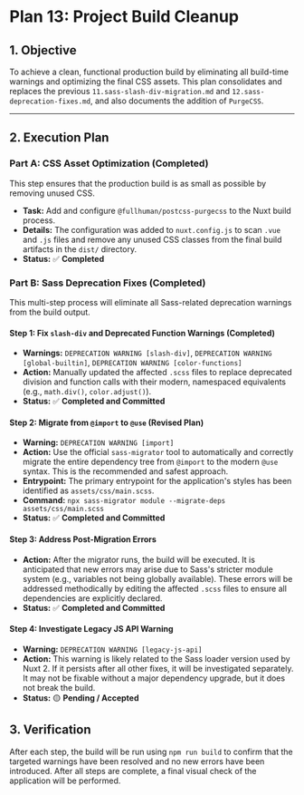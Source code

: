 # Plan 13: Project Build Cleanup

## 1. Objective

To achieve a clean, functional production build by eliminating all build-time warnings and optimizing the final CSS assets. This plan consolidates and replaces the previous `11.sass-slash-div-migration.md` and `12.sass-deprecation-fixes.md`, and also documents the addition of `PurgeCSS`.

---

## 2. Execution Plan

### Part A: CSS Asset Optimization (Completed)

This step ensures that the production build is as small as possible by removing unused CSS.

-   **Task:** Add and configure `@fullhuman/postcss-purgecss` to the Nuxt build process.
-   **Details:** The configuration was added to `nuxt.config.js` to scan `.vue` and `.js` files and remove any unused CSS classes from the final build artifacts in the `dist/` directory.
-   **Status:** ✅ **Completed**

### Part B: Sass Deprecation Fixes (Completed)

This multi-step process will eliminate all Sass-related deprecation warnings from the build output.

#### Step 1: Fix `slash-div` and Deprecated Function Warnings (Completed)

-   **Warnings:** `DEPRECATION WARNING [slash-div]`, `DEPRECATION WARNING [global-builtin]`, `DEPRECATION WARNING [color-functions]`
-   **Action:** Manually updated the affected `.scss` files to replace deprecated division and function calls with their modern, namespaced equivalents (e.g., `math.div()`, `color.adjust()`).
-   **Status:** ✅ **Completed and Committed**

#### Step 2: Migrate from `@import` to `@use` (Revised Plan)

-   **Warning:** `DEPRECATION WARNING [import]`
-   **Action:** Use the official `sass-migrator` tool to automatically and correctly migrate the entire dependency tree from `@import` to the modern `@use` syntax. This is the recommended and safest approach.
-   **Entrypoint:** The primary entrypoint for the application's styles has been identified as `assets/css/main.scss`.
-   **Command:** `npx sass-migrator module --migrate-deps assets/css/main.scss`
-   **Status:** ✅ **Completed and Committed**

#### Step 3: Address Post-Migration Errors

-   **Action:** After the migrator runs, the build will be executed. It is anticipated that new errors may arise due to Sass's stricter module system (e.g., variables not being globally available). These errors will be addressed methodically by editing the affected `.scss` files to ensure all dependencies are explicitly declared.
-   **Status:** ✅ **Completed and Committed**

#### Step 4: Investigate Legacy JS API Warning

-   **Warning:** `DEPRECATION WARNING [legacy-js-api]`
-   **Action:** This warning is likely related to the Sass loader version used by Nuxt 2. If it persists after all other fixes, it will be investigated separately. It may not be fixable without a major dependency upgrade, but it does not break the build.
-   **Status:** 🟡 **Pending / Accepted**

## 3. Verification

After each step, the build will be run using `npm run build` to confirm that the targeted warnings have been resolved and no new errors have been introduced. After all steps are complete, a final visual check of the application will be performed.
